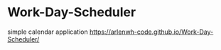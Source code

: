 # Work-Day-Scheduler
simple calendar application 
https://arlenwh-code.github.io/Work-Day-Scheduler/
